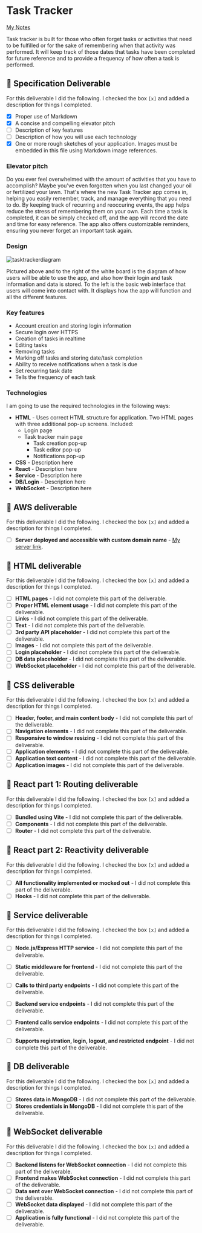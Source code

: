 # Task Tracker

[My Notes](notes.md)

Task tracker is built for those who often forget tasks or activities that need to be fulfilled or for the sake of remembering when that activity was performed. It will keep track of those dates that tasks have been completed for future reference and to provide a frequency of how often a task is performed.

## 🚀 Specification Deliverable

For this deliverable I did the following. I checked the box `[x]` and added a description for things I completed.

- [x] Proper use of Markdown
- [x] A concise and compelling elevator pitch
- [ ] Description of key features
- [ ] Description of how you will use each technology
- [x] One or more rough sketches of your application. Images must be embedded in this file using Markdown image references.

### Elevator pitch

Do you ever feel overwhelmed with the amount of activities that you have to accomplish? Maybe you've even forgotten when you last changed your oil or fertilized your lawn. That's where the new Task Tracker app comes in, helping you easily remember, track, and manage everything that you need to do. By keeping track of recurring and reoccuring events, the app helps reduce the stress of remembering them on your own. Each time a task is completed, it can be simply checked off, and the app will record the date and time for easy reference. The app also offers customizable reminders, ensuring you never forget an important task again.

### Design

![tasktrackerdiagram](https://github.com/user-attachments/assets/e954c184-6c8d-4cb8-bb70-f4e9e5786224)


Pictured above and to the right of the white board is the diagram of how users will be able to use the app, and also how their login and task information and data is stored. To the left is the basic web interface that users will come into contact with. It displays how the app will function and all the different features.

### Key features

- Account creation and storing login information
- Secure login over HTTPS
- Creation of tasks in realtime
- Editing tasks
- Removing tasks
- Marking off tasks and storing date/task completion
- Ability to receive notifications when a task is due
- Set recurring task date
- Tells the frequency of each task

### Technologies

I am going to use the required technologies in the following ways:

- **HTML** - Uses correct HTML structure for application. Two HTML pages with three additional pop-up screens. Included:
    * Login page
    * Task tracker main page
        - Task creation pop-up
        - Task editor pop-up
        - Notifications pop-up
- **CSS** - Description here
- **React** - Description here
- **Service** - Description here
- **DB/Login** - Description here
- **WebSocket** - Description here

## 🚀 AWS deliverable

For this deliverable I did the following. I checked the box `[x]` and added a description for things I completed.

- [ ] **Server deployed and accessible with custom domain name** - [My server link](https://yourdomainnamehere.click).

## 🚀 HTML deliverable

For this deliverable I did the following. I checked the box `[x]` and added a description for things I completed.

- [ ] **HTML pages** - I did not complete this part of the deliverable.
- [ ] **Proper HTML element usage** - I did not complete this part of the deliverable.
- [ ] **Links** - I did not complete this part of the deliverable.
- [ ] **Text** - I did not complete this part of the deliverable.
- [ ] **3rd party API placeholder** - I did not complete this part of the deliverable.
- [ ] **Images** - I did not complete this part of the deliverable.
- [ ] **Login placeholder** - I did not complete this part of the deliverable.
- [ ] **DB data placeholder** - I did not complete this part of the deliverable.
- [ ] **WebSocket placeholder** - I did not complete this part of the deliverable.

## 🚀 CSS deliverable

For this deliverable I did the following. I checked the box `[x]` and added a description for things I completed.

- [ ] **Header, footer, and main content body** - I did not complete this part of the deliverable.
- [ ] **Navigation elements** - I did not complete this part of the deliverable.
- [ ] **Responsive to window resizing** - I did not complete this part of the deliverable.
- [ ] **Application elements** - I did not complete this part of the deliverable.
- [ ] **Application text content** - I did not complete this part of the deliverable.
- [ ] **Application images** - I did not complete this part of the deliverable.

## 🚀 React part 1: Routing deliverable

For this deliverable I did the following. I checked the box `[x]` and added a description for things I completed.

- [ ] **Bundled using Vite** - I did not complete this part of the deliverable.
- [ ] **Components** - I did not complete this part of the deliverable.
- [ ] **Router** - I did not complete this part of the deliverable.

## 🚀 React part 2: Reactivity deliverable

For this deliverable I did the following. I checked the box `[x]` and added a description for things I completed.

- [ ] **All functionality implemented or mocked out** - I did not complete this part of the deliverable.
- [ ] **Hooks** - I did not complete this part of the deliverable.

## 🚀 Service deliverable

For this deliverable I did the following. I checked the box `[x]` and added a description for things I completed.

- [ ] **Node.js/Express HTTP service** - I did not complete this part of the deliverable.
- [ ] **Static middleware for frontend** - I did not complete this part of the deliverable.
- [ ] **Calls to third party endpoints** - I did not complete this part of the deliverable.
- [ ] **Backend service endpoints** - I did not complete this part of the deliverable.
- [ ] **Frontend calls service endpoints** - I did not complete this part of the deliverable.
- [ ] **Supports registration, login, logout, and restricted endpoint** - I did not complete this part of the deliverable.


## 🚀 DB deliverable

For this deliverable I did the following. I checked the box `[x]` and added a description for things I completed.

- [ ] **Stores data in MongoDB** - I did not complete this part of the deliverable.
- [ ] **Stores credentials in MongoDB** - I did not complete this part of the deliverable.

## 🚀 WebSocket deliverable

For this deliverable I did the following. I checked the box `[x]` and added a description for things I completed.

- [ ] **Backend listens for WebSocket connection** - I did not complete this part of the deliverable.
- [ ] **Frontend makes WebSocket connection** - I did not complete this part of the deliverable.
- [ ] **Data sent over WebSocket connection** - I did not complete this part of the deliverable.
- [ ] **WebSocket data displayed** - I did not complete this part of the deliverable.
- [ ] **Application is fully functional** - I did not complete this part of the deliverable.
